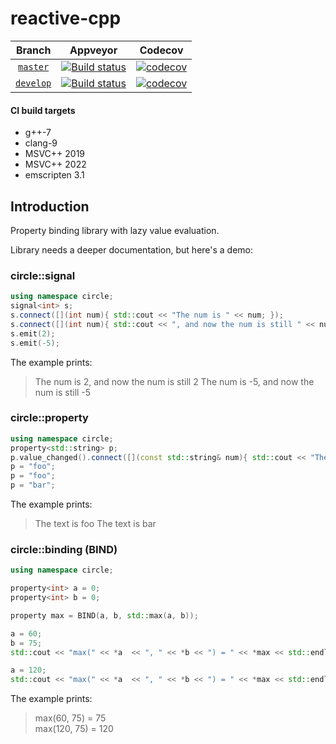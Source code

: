 # reactive-cpp

Branch          | Appveyor | Codecov |
:-------------: | -------- | ------- |
[`master`](https://github.com/jm4R/reactive-cpp/tree/master) | [![Build status](https://ci.appveyor.com/api/projects/status/ix6o5njakdpqvbrl/branch/master?svg=true)](https://ci.appveyor.com/project/jm4R/reactive-cpp/branch/master) | [![codecov](https://codecov.io/gh/jm4R/reactive-cpp/branch/master/graph/badge.svg)](https://codecov.io/gh/jm4R/reactive-cpp) |
[`develop`](https://github.com/jm4R/reactive-cpp/tree/develop) | [![Build status](https://ci.appveyor.com/api/projects/status/ix6o5njakdpqvbrl/branch/develop?svg=true)](https://ci.appveyor.com/project/jm4R/reactive-cpp/branch/master) | [![codecov](https://codecov.io/gh/jm4R/reactive-cpp/branch/develop/graph/badge.svg)](https://codecov.io/gh/jm4R/reactive-cpp) |

#### CI build targets
* g++-7
* clang-9
* MSVC++ 2019
* MSVC++ 2022
* emscripten 3.1


## Introduction

Property binding library with lazy value evaluation.

Library needs a deeper documentation, but here's a demo:

### circle::signal

```cpp
using namespace circle;
signal<int> s;
s.connect([](int num){ std::cout << "The num is " << num; });
s.connect([](int num){ std::cout << ", and now the num is still " << num << std::endl; });
s.emit(2);
s.emit(-5);
```

The example prints:

> The num is 2, and now the num is still 2
> The num is -5, and now the num is still -5

### circle::property

```cpp
using namespace circle;
property<std::string> p;
p.value_changed().connect([](const std::string& num){ std::cout << "The text is " << num << std::endl; });
p = "foo";
p = "foo";
p = "bar";
```

The example prints:

> The text is foo
> The text is bar

### circle::binding (BIND)

```cpp
using namespace circle;

property<int> a = 0;
property<int> b = 0;

property max = BIND(a, b, std::max(a, b));

a = 60;
b = 75;
std::cout << "max(" << *a  << ", " << *b << ") = " << *max << std::endl;

a = 120;
std::cout << "max(" << *a  << ", " << *b << ") = " << *max << std::endl;
```

The example prints:

> max(60, 75) = 75\
> max(120, 75) = 120